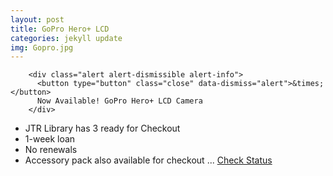 ```yaml
---
layout: post
title: GoPro Hero+ LCD
categories: jekyll update
img: Gopro.jpg
---
```


        <div class="alert alert-dismissible alert-info">
          <button type="button" class="close" data-dismiss="alert">&times;</button>
          Now Available! GoPro Hero+ LCD Camera
        </div>

* JTR Library has 3 ready for Checkout
* 1-week loan 
* No renewals
* Accessory pack also available for checkout
...
<a href="https://vufind.carli.illinois.edu/vf-dpu/Record/dpu_1256314" class="btn btn-primary btn-lg">Check Status</a>

